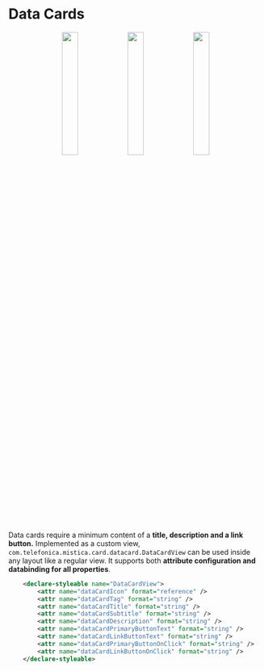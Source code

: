 # Data Cards

<p align="center">
    <img width="25%" src="../../../../../../../../doc/images/data_cards/dataCard1.png">
    <img width="25%" src="../../../../../../../../doc/images/data_cards/dataCard2.png">
    <img width="25%" src="../../../../../../../../doc/images/data_cards/dataCard3.png">
</p>

Data cards require a minimum content of a **title, description and a link button.**
Implemented as a custom view, `com.telefonica.mistica.card.datacard.DataCardView` can be used inside any layout like a regular view. It supports both **attribute configuration and databinding for all properties**.

```xml
    <declare-styleable name="DataCardView">
        <attr name="dataCardIcon" format="reference" />
        <attr name="dataCardTag" format="string" />
        <attr name="dataCardTitle" format="string" />
        <attr name="dataCardSubtitle" format="string" />
        <attr name="dataCardDescription" format="string" />
        <attr name="dataCardPrimaryButtonText" format="string" />
        <attr name="dataCardLinkButtonText" format="string" />
        <attr name="dataCardPrimaryButtonOnClick" format="string" />
        <attr name="dataCardLinkButtonOnClick" format="string" />
    </declare-styleable>
```